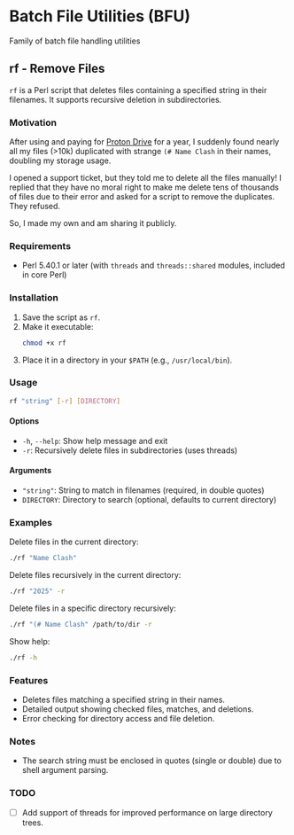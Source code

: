 # Batch File Utilities (BFU)
Family of batch file handling utilities

## rf - Remove Files

`rf` is a Perl script that deletes files containing a specified string in their filenames. It supports recursive deletion in subdirectories.

### Motivation
After using and paying for [Proton Drive](https://proton.me/drive) for a year, I suddenly found nearly all my files (>10k) duplicated with strange `(# Name Clash` in their names, doubling my storage usage. 

I opened a support ticket, but they told me to delete all the files manually! I replied that they have no moral right to make me delete tens of thousands of files due to their error and asked for a script to remove the duplicates. They refused. 

So, I made my own and am sharing it publicly. 

### Requirements

- Perl 5.40.1 or later (with `threads` and `threads::shared` modules, included in core Perl)

###  Installation

1. Save the script as `rf`.
2. Make it executable:
   ```sh
   chmod +x rf
   ```
3. Place it in a directory in your `$PATH` (e.g., `/usr/local/bin`).

### Usage

```sh
rf "string" [-r] [DIRECTORY]
```

#### Options

- `-h`, `--help`: Show help message and exit
- `-r`: Recursively delete files in subdirectories (uses threads)

#### Arguments
- `"string"`: String to match in filenames (required, in double quotes)
- `DIRECTORY`: Directory to search (optional, defaults to current directory)

### Examples

Delete files in the current directory:
```sh
./rf "Name Clash"
```
Delete files recursively in the current directory:
```sh
./rf "2025" -r
```
Delete files in a specific directory recursively:
```sh
./rf "(# Name Clash" /path/to/dir -r
```
Show help:
```sh
./rf -h
```

### Features
- Deletes files matching a specified string in their names.
- Detailed output showing checked files, matches, and deletions.
- Error checking for directory access and file deletion.

### Notes
- The search string must be enclosed in quotes (single or double) due to shell argument parsing.

### TODO
- [ ] Add support of threads for improved performance on large directory trees.


